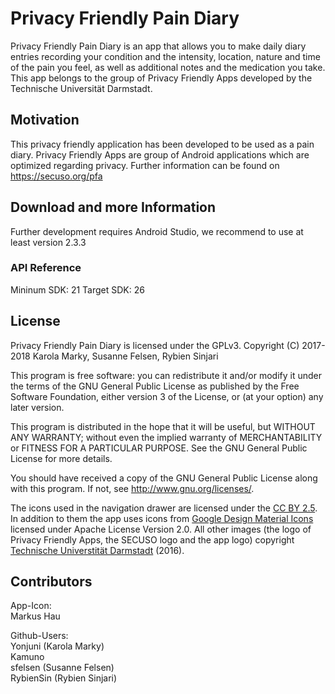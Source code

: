 ﻿# Privacy Friendly Pain Diary

Privacy Friendly Pain Diary is an app that allows you to make daily diary entries recording your condition and the intensity, location, nature and time of the pain you feel, as well as additional notes and the medication you take. This app belongs to the group of Privacy Friendly Apps developed by the Technische Universität Darmstadt.

## Motivation

This privacy friendly application has been developed to be used as a pain diary. Privacy Friendly Apps are group of Android applications which are optimized regarding privacy. Further information can be found on https://secuso.org/pfa

## Download and more Information

Further development requires Android Studio, we recommend to use at least version 2.3.3
 
### API Reference

Mininum SDK: 21
Target SDK: 26 

## License

Privacy Friendly Pain Diary is licensed under the GPLv3.
Copyright (C) 2017-2018 Karola Marky, Susanne Felsen, Rybien Sinjari

This program is free software: you can redistribute it and/or modify
it under the terms of the GNU General Public License as published by
the Free Software Foundation, either version 3 of the License, or
(at your option) any later version.

This program is distributed in the hope that it will be useful,
but WITHOUT ANY WARRANTY; without even the implied warranty of
MERCHANTABILITY or FITNESS FOR A PARTICULAR PURPOSE.  See the
GNU General Public License for more details.

You should have received a copy of the GNU General Public License
along with this program. If not, see <http://www.gnu.org/licenses/>.

The icons used in the navigation drawer are licensed under the [CC BY 2.5](http://creativecommons.org/licenses/by/2.5/). In addition to them the app uses icons from [Google Design Material Icons](https://design.google.com/icons/index.html) licensed under Apache License Version 2.0. All other images (the logo of Privacy Friendly Apps, the SECUSO logo and the app logo) copyright [Technische Universtität Darmstadt](www.tu-darmstadt.de) (2016).

## Contributors

App-Icon: <br />
Markus Hau<br />

Github-Users: <br />
Yonjuni (Karola Marky)<br />
Kamuno<br/>
sfelsen (Susanne Felsen)<br/>
RybienSin (Rybien Sinjari)




